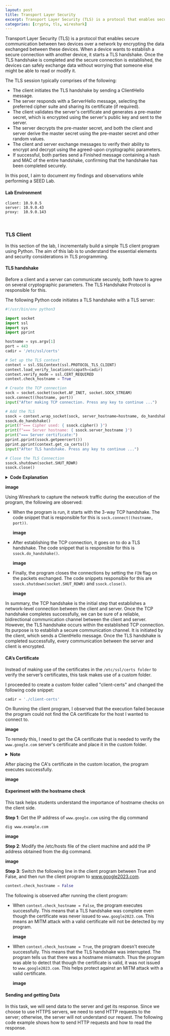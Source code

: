 ```yaml
---
layout: post
title: Transport Layer Security
excerpt: Transport Layer Security (TLS) is a protocol that enables secure communication between two devices over a network by encrypting the data exchanged between these devices. When a device wants to establish a secure connection with another device, it starts a TLS handshake. Once the TLS handshake is completed and the secure connection is established, the devices can safely exchange data without worrying that someone else might be able to read or modify it.
categories: [crypto, tls, wireshark]
---
```


Transport Layer Security (TLS) is a protocol that enables secure communication between two devices over a network by encrypting the data exchanged between these devices. When a device wants to establish a secure connection with another device, it starts a TLS handshake. Once the TLS handshake is completed and the secure connection is established, the devices can safely exchange data without worrying that someone else might be able to read or modify it.

The TLS session typically comprises of the following:
- The client initiates the TLS handshake by sending a ClientHello message.
- The server responds with a ServerHello message, selecting the preferred cipher suite and sharing its certificate (if required).
- The client validates the server's certificate and generates a pre-master secret, which is encrypted using the server's public key and sent to the server.
- The server decrypts the pre-master secret, and both the client and server derive the master secret using the pre-master secret and other random values.
- The client and server exchange messages to verify their ability to encrypt and decrypt using the agreed-upon cryptographic parameters.
- If successful, both parties send a Finished message containing a hash and MAC of the entire handshake, confirming that the handshake has been completed securely.

In this post, I aim to document my findings and observations while performing a SEED Lab.

#### Lab Environment

```
client: 10.9.0.5
server: 10.9.0.43
proxy:  10.9.0.143
```


<br>

### TLS Client

In this section of the lab, I incrementally build a simple TLS client program using Python. The aim of this lab is to understand the essential elements and security considerations in TLS programming.

#### TLS handshake

Before a client and a server can communicate securely, both have to agree on several cryptographic parameters. The TLS Handshake Protocol is responsible for this.

The following Python code initiates a TLS handshake with a TLS server:

```python
#!/usr/bin/env python3

import socket
import ssl
import sys
import pprint

hostname = sys.argv[1]
port = 443
cadir = '/etc/ssl/certs'

# Set up the TLS context
context = ssl.SSLContext(ssl.PROTOCOL_TLS_CLIENT)
context.load_verify_locations(capath=cadir)
context.verify_mode = ssl.CERT_REQUIRED
context.check_hostname = True

# Create the TCP connection
sock = socket.socket(socket.AF_INET, socket.SOCK_STREAM)
sock.connect((hostname, port))
input("After making TCP connection. Press any key to continue ...")

# Add the TLS
ssock = context.wrap_socket(sock, server_hostname=hostname, do_handshake_on_connect=False)
ssock.do_handshake()
print(f"=== Cipher used: { ssock.cipher() }")
print(f"=== Server hostname: { ssock.server_hostname }")
print("=== Server certificate:")
pprint.pprint(ssock.getpeercert())
pprint.pprint(context.get_ca_certs())
input("After TLS handshake. Press any key to continue ...")

# Close the TLS Connection
ssock.shutdown(socket.SHUT_RDWR)
ssock.close()
```

<details>
<summary><b>Code Explanation</b></summary>
<div markdown="1">

___

```python
context = ssl.SSLContext(ssl.PROTOCOL_TLS_CLIENT)    #1
context.load_verify_locations(capath=cadir)          #2
context.verify_mode = ssl.CERT_REQUIRED              #3
context.check_hostname = True                        #4
```

- while creating the TLS context, I specify `ssl.PROTOCOL_TLS_CLIENT`. This specifies that a valid cert chain and a hostname are required for the TLS connection to be successful. #1
- line #2 specifies a location that contains the CA certificates to trust for certificate verification.
- line #3 specifies that certificates are required from the other side of the socket connection; in this case, from the server.
- line #4 specifies that the certificate hostname must match the host we are visiting.

___

```python
sock = socket.socket(socket.AF_INET, socket.SOCK_STREAM)              `#1
sock.connect((hostname, port))                                        `#2
input("After making TCP connection. Press any key to continue ...")    #3
```

- line #1 creates an IPv4 socket object
- line #2 creates a socket connection
- line #3 pauses the program flow, waiting for input from the user

___

```python
ssock = context.wrap_socket(sock, server_hostname=hostname, do_handshake_on_connect=False)    #1
ssock.do_handshake()                                                                          #2
print(f"=== Cipher used: { ssock.cipher() }")                                                 #3
print(f"=== Server hostname: { ssock.server_hostname }")                                      #4
print("=== Server certificate:")                                                              #5
pprint.pprint(ssock.getpeercert())                                                            #6
pprint.pprint(context.get_ca_certs())                                                         #7
input("After TLS handshake. Press any key to continue ...")                                   #8
```

- line #1 uses the TLS context I created earlier to wrap the socket object. The default behavior is to automatically initiate a TLS handshake, but I have chosen not to do so automatically.
- line #2 initiates the TLS handshake
- lines #3 to line #7 print out information about the TLS session
- line #8 pauses the program flow, waiting for input from the user

___

```python
ssock.shutdown(socket.SHUT_RDWR)    #1
ssock.close()                       #2
```

- line #1 shuts down both sides of the TLS connection. SHUT_RDWR indicates that further sends and receives are disallowed.
- line #2 closes TLS object

</div></details>

**image**

Using Wireshark to capture the network traffic during the execution of the program, the following are observed:
- When the program is run, it starts with the 3-way TCP handshake. The code snippet that is responsible for this is `sock.connect((hostname, port))`.

  **image**

- After establishing the TCP connection, it goes on to do a TLS handshake. The code snippet that is responsible for this is `ssock.do_handshake()`.

  **image**

- Finally, the program closes the connections by setting the `FIN` flag on the packets exchanged. The code snippets responsible for this are `ssock.shutdown(socket.SHUT_RDWR)` and `ssock.close()`.

  **image**

In summary, the TCP handshake is the initial step that establishes a network-level connection between the client and server. Once the TCP handshake completes successfully, we can be sure of a reliable, bidirectional communication channel between the client and server. However, the TLS handshake occurs within the established TCP connection. Its purpose is to establish a secure communication channel. It is initiated by the client, which sends a ClientHello message. Once the TLS handshake is completed successfully, every communication between the server and client is encrypted.


#### CA’s Certificate

Instead of making use of the certificates in the `/etc/ssl/certs folder` to verify the server’s certificates, this task makes use of a custom folder.

I proceeded to create a custom folder called "client-certs" and changed the following code snippet:

```python
cadir = './client-certs'
```

On Running the client program, I observed that the execution failed because the program could not find the CA certificate for the host I wanted to connect to.

**image**

To remedy this, I need to get the CA certificate that is needed to verify the `www.google.com` server's certificate and place it in the custom folder. 

<details>
<summary><b>Note</b></summary>
<div markdown="1">
  
When TLS tries to verify a server certificate, it will generate a hash value from the issuer’s identity information, use this hash value as part of the file name, and then use this name to find the issuer’s certificate in the specified folder.

We can create a symbolic link named the hash value that points to the actual CA certificate. First we generate the subject hash of the certificate.

```bash
openssl x509 -in CA.crt -noout -subject_hash
```
Assuming this gives a value of "4a6481c9", we go on to create a symbolic link

```bash
ln -s CA.crt 4a6481c9.0
```

</div></details>

After placing the CA's certificate in the custom location, the program executes successfully.

**image**


#### Experiment with the hostname check

This task helps students understand the importance of hostname checks on the client side.

__Step 1__:
Get the IP address of `www.google.com` using the dig command

```bash
dig www.example.com
```

**image**

__Step 2__:
Modify the /etc/hosts file of the client machine and add the IP address obtained from the dig command.

**image**

__Step 3__:
Switch the following line in the client program between True and False, and then run the client program to www.google2023.com.

```python
context.check_hostname = False
```

The following is observed after running the client program:
- When `context.check_hostname = False`, the program executes successfully. This means that a TLS handshake was complete even though the certificate was never issued to `www.google2023.com`. This means an MITM attack with a valid certificate will not be detected by my program.

  **image**

- When `context.check_hostname = True`, the program doesn't execute successfully. This means that the TLS handshake was interrupted. The program tells us that there was a hostname mismatch. Thus the program was able to detect that though the certificate is valid, it was not issued to `www.google2023.com`. This helps protect against an MITM attack with a valid certificate.

  **image**


#### Sending and getting Data

In this task, we will send data to the server and get its response. Since we choose to use HTTPS servers,
we need to send HTTP requests to the server; otherwise, the server will not understand our request. The
following code example shows how to send HTTP requests and how to read the response.




  



